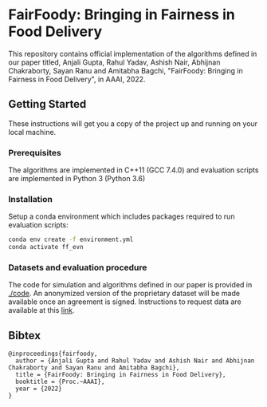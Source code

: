 # FairFoody: Bringing in Fairness in Food Delivery

This repository contains official implementation of the algorithms defined in our paper titled, Anjali Gupta, Rahul Yadav, Ashish Nair, Abhijnan Chakraborty, Sayan Ranu and Amitabha Bagchi, "FairFoody: Bringing in Fairness in Food Delivery", in AAAI, 2022.

## Getting Started

These instructions will get you a copy of the project up and running on your local machine.

### Prerequisites

The algorithms are implemented in C++11 (GCC 7.4.0) and evaluation scripts are implemented in Python 3 (Python 3.6)

### Installation

Setup a conda environment which includes packages required to run evaluation scripts:

```bash
conda env create -f environment.yml
conda activate ff_evn
```

### Datasets and evaluation procedure
The code for simulation and algorithms defined in our paper is provided in [./code](https://github.com/idea-iitd/fairfoody/tree/main/code). An anonymized version of the proprietary dataset will be made available once an agreement is signed. Instructions to request data are available at this [link](https://www.cse.iitd.ac.in/~sayan/files/foodmatch.txt).



## Bibtex

```
@inproceedings{fairfoody,
  author = {Anjali Gupta and Rahul Yadav and Ashish Nair and Abhijnan Chakraborty and Sayan Ranu and Amitabha Bagchi},
  title = {FairFoody: Bringing in Fairness in Food Delivery},
  booktitle = {Proc.~AAAI},
  year = {2022}
}
```
